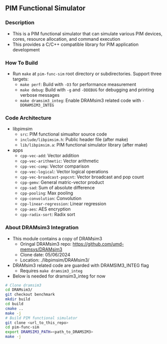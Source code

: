## PIM Functional Simulator

### Description

* This is a PIM functional simulator that can simulate various PIM devices, cores, resource allocation, and command execution
* This provides a C/C++ compatible library for PIM application development

### How To Build
* Run `make` at `pim-func-sim` root directory or subdirectories. Support three targets:
  * `make perf`: Build with `-O3` for performance measurement
  * `make debug`: Build with `-g` and `-DDEBUG` for debugging and printing verbose messages
  * `make dramsim3_integ`: Enable DRAMsim3 related code with `-DDRAMSIM3_INTEG`

### Code Architecture
* libpimsim
  * `src`: PIM functional simualtor source code
  * `include/libpimsim.h`: Public header file (after make)
  * `lib/libpimsim.a`: PIM functional simulator library (after make)
* apps
  * `cpp-vec-add`: Vector addition
  * `cpp-vec-arithmetic`: Vector arithmetic
  * `cpp-vec-comp`: Vector comparison
  * `cpp-vec-logical`: Vector logical operations
  * `cpp-vec-broadcast-popcnt`: Vector broadcast and pop count
  * `cpp-gemv`: General matric-vector product
  * `cpp-sad`: Sum of absolute difference
  * `cpp-pooling`: Max pooling
  * `cpp-convolution`: Convolution
  * `cpp-linear-regression`: Linear regression
  * `cpp-aes`: AES encryption
  * `cpp-radix-sort`: Radix sort

### About DRAMsim3 Integration
* This module contains a copy of DRAMsim3
  * Oringal DRAMsim3 repo: https://github.com/umd-memsys/DRAMsim3
  * Clone date: 05/06/2024
  * Location: ./libpimsim/DRAMsim3/
* DRAMsim3 related code are guarded with DRAMSIM3_INTEG flag
  * Requires `make dramsim3_integ`
* Below is needed for dramsim3_integ for now
```bash
# Clone dramsim3
cd DRAMsim3/
git checkout benchmark
mkdir build
cd build
cmake ..
make -j
# Build PIM functional simulator
git clone <url_to_this_repo>
cd pim-func-sim
export DRAMSIM3_PATH=<path_to_DRAMSIM3>
make -j
```
